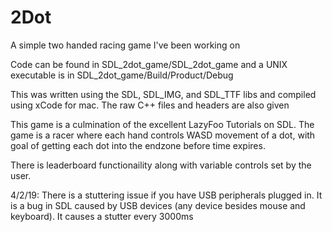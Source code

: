 # 2Dot
A simple two handed racing game I've been working on

Code can be found in SDL_2dot_game/SDL_2dot_game and a UNIX executable is in SDL_2dot_game/Build/Product/Debug

This was written using the SDL, SDL_IMG, and SDL_TTF libs and compiled using xCode for mac.  The raw C++ files and headers
are also given

This game is a culmination of the excellent LazyFoo Tutorials on SDL.  The game is a racer where each hand controls WASD 
movement of a dot, with goal of getting each dot into the endzone before time expires.

There is leaderboard functionaility along with variable controls set by the user.

4/2/19: There is a stuttering issue if you have USB peripherals plugged in.  It is a bug in SDL caused by USB devices (any device besides mouse and keyboard).  It causes a stutter every 3000ms
